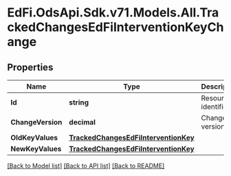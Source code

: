 # EdFi.OdsApi.Sdk.v71.Models.All.TrackedChangesEdFiInterventionKeyChange

## Properties

Name | Type | Description | Notes
------------ | ------------- | ------------- | -------------
**Id** | **string** | Resource identifier | [optional] 
**ChangeVersion** | **decimal** | Change version | [optional] 
**OldKeyValues** | [**TrackedChangesEdFiInterventionKey**](TrackedChangesEdFiInterventionKey.md) |  | [optional] 
**NewKeyValues** | [**TrackedChangesEdFiInterventionKey**](TrackedChangesEdFiInterventionKey.md) |  | [optional] 

[[Back to Model list]](../README.md#documentation-for-models) [[Back to API list]](../README.md#documentation-for-api-endpoints) [[Back to README]](../README.md)

